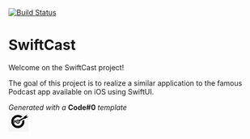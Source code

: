 [![Build Status](https://codefirst.ddns.net/api/badges/jeremy.tremblay/SwiftCast/status.svg)](https://codefirst.ddns.net/jeremy.tremblay/SwiftCast)  

# SwiftCast

Welcome on the SwiftCast project!  

The goal of this project is to realize a similar application to the famous Podcast app available on iOS using SwiftUI.  

_Generated with a_ **Code#0** _template_  
<img src="Documentation/doc_images/CodeFirst.png" height=40/>   